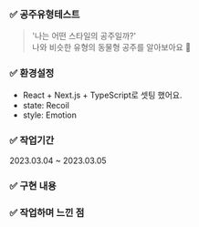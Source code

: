 ### ✅ 공주유형테스트
> '나는 어떤 스타일의 공주일까?'  
나와 비슷한 유형의 동물형 공주를 알아보아요 🐯



### ✅ 환경설정

* React + Next.js + TypeScript로 셋팅 했어요.  
* state: Recoil  
* style: Emotion  



### ✅ 작업기간

2023.03.04 ~ 2023.03.05




### ✅ 구현 내용





### ✅ 작업하며 느낀 점

